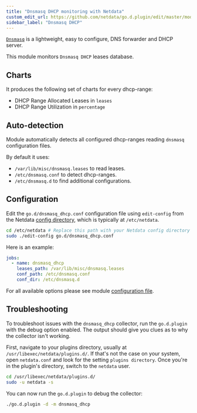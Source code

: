 ```yaml
---
title: "Dnsmasq DHCP monitoring with Netdata"
custom_edit_url: https://github.com/netdata/go.d.plugin/edit/master/modules/dnsmasq_dhcp/README.md
sidebar_label: "Dnsmasq DHCP"
---
```




[`Dnsmasq`](http://www.thekelleys.org.uk/dnsmasq/doc.html) is a lightweight, easy to configure, DNS forwarder and DHCP
server.

This module monitors `Dnsmasq DHCP` leases database.

## Charts

It produces the following set of charts for every dhcp-range:

- DHCP Range Allocated Leases in `leases`
- DHCP Range Utilization in `percentage`

## Auto-detection

Module automatically detects all configured dhcp-ranges reading `dnsmasq` configuration files.

By default it uses:

- `/var/lib/misc/dnsmasq.leases` to read leases.
- `/etc/dnsmasq.conf` to detect dhcp-ranges.
- `/etc/dnsmasq.d` to find additional configurations.

## Configuration

Edit the `go.d/dnsmasq_dhcp.conf` configuration file using `edit-config` from the
Netdata [config directory](/docs/configure/nodes), which is typically at `/etc/netdata`.

```bash
cd /etc/netdata # Replace this path with your Netdata config directory
sudo ./edit-config go.d/dnsmasq_dhcp.conf
```

Here is an example:

```yaml
jobs:
  - name: dnsmasq_dhcp
    leases_path: /var/lib/misc/dnsmasq.leases
    conf_path: /etc/dnsmasq.conf
    conf_dir: /etc/dnsmasq.d
```

For all available options please see
module [configuration file](https://github.com/netdata/go.d.plugin/blob/master/config/go.d/dnsmasq_dhcp.conf).

## Troubleshooting

To troubleshoot issues with the `dnsmasq_dhcp` collector, run the `go.d.plugin` with the debug option enabled. The
output should give you clues as to why the collector isn't working.

First, navigate to your plugins directory, usually at `/usr/libexec/netdata/plugins.d/`. If that's not the case on your
system, open `netdata.conf` and look for the setting `plugins directory`. Once you're in the plugin's directory, switch
to the `netdata` user.

```bash
cd /usr/libexec/netdata/plugins.d/
sudo -u netdata -s
```

You can now run the `go.d.plugin` to debug the collector:

```bash
./go.d.plugin -d -m dnsmasq_dhcp
```


